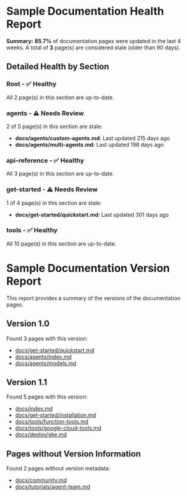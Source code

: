 <!-- BEGIN_DOCS_HEALTH_REPORT -->
# Sample Documentation Health Report

**Summary:** **85.7%** of documentation pages were updated in the last 4 weeks. A total of **3** page(s) are considered stale (older than 90 days).

## Detailed Health by Section

### Root - ✅ Healthy
All 2 page(s) in this section are up-to-date.

### agents - ⚠️ Needs Review
2 of 5 page(s) in this section are stale:

- **docs/agents/custom-agents.md**: Last updated 215 days ago
- **docs/agents/multi-agents.md**: Last updated 198 days ago

### api-reference - ✅ Healthy
All 3 page(s) in this section are up-to-date.

### get-started - ⚠️ Needs Review
1 of 4 page(s) in this section are stale:

- **docs/get-started/quickstart.md**: Last updated 301 days ago

### tools - ✅ Healthy
All 10 page(s) in this section are up-to-date.
<!-- END_DOCS_HEALTH_REPORT -->


<!-- BEGIN_VERSION_REPORT -->
# Sample Documentation Version Report

This report provides a summary of the versions of the documentation pages.

## Version 1.0

Found 3 pages with this version:

- [docs/get-started/quickstart.md](get-started/quickstart.html)
- [docs/agents/index.md](agents/index.html)
- [docs/agents/models.md](agents/models.html)

## Version 1.1

Found 5 pages with this version:

- [docs/index.md](index.html)
- [docs/get-started/installation.md](get-started/installation.html)
- [docs/tools/function-tools.md](tools/function-tools.html)
- [docs/tools/google-cloud-tools.md](tools/google-cloud-tools.html)
- [docs/deploy/gke.md](deploy/gke.html)

## Pages without Version Information

Found 2 pages without version metadata:

- [docs/community.md](community.html)
- [docs/tutorials/agent-team.md](tutorials/agent-team.html)
<!-- END_VERSION_REPORT -->